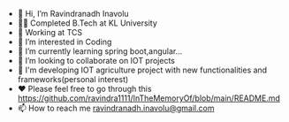 - 👋 Hi, I’m Ravindranadh Inavolu
- 👨‍🎓 Completed B.Tech at KL University
- 👔 Working at TCS
- 👀 I’m interested in Coding
- 🌱 I’m currently learning spring boot,angular...
- 💞️ I’m looking to collaborate on IOT projects
- 🎤 I'm developing IOT agriculture project with new functionalities and frameworks(personal interest)
- ❤  Please feel free to go through this https://github.com/ravindra1111/InTheMemoryOf/blob/main/README.md
- 📫 How to reach me ravindranadh.inavolu@gmail.com

<!---
ravindra1111/ravindra1111 is a ✨ special ✨ repository because its `README.md` (this file) appears on your GitHub profile.
You can click the Preview link to take a look at your changes.
--->
